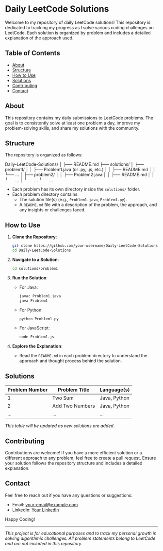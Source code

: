 # Daily LeetCode Solutions

Welcome to my repository of daily LeetCode solutions! This repository is dedicated to tracking my progress as I solve various coding challenges on LeetCode. Each solution is organized by problem and includes a detailed explanation of the approach used.

## Table of Contents
- [About](#about)
- [Structure](#structure)
- [How to Use](#how-to-use)
- [Solutions](#solutions)
- [Contributing](#contributing)
- [Contact](#contact)

## About
This repository contains my daily submissions to LeetCode problems. The goal is to consistently solve at least one problem a day, improve my problem-solving skills, and share my solutions with the community. 

## Structure
The repository is organized as follows:

Daily-LeetCode-Solutions/
│
├── README.md
├── solutions/
│ ├── problem1/
│ │ ├── Problem1.java (or .py, .js, etc.)
│ │ ├── README.md
│ │ └── ...
│ ├── problem2/
│ │ ├── Problem2.java
│ │ ├── README.md
│ │ └── ...
│ └── ...
└── ...


- Each problem has its own directory inside the `solutions/` folder.
- Each problem directory contains:
  - The solution file(s) (e.g., `Problem1.java`, `Problem1.py`).
  - A `README.md` file with a description of the problem, the approach, and any insights or challenges faced.

## How to Use
1. **Clone the Repository**: 
    ```sh
    git clone https://github.com/your-username/Daily-LeetCode-Solutions.git
    cd Daily-LeetCode-Solutions
    ```

2. **Navigate to a Solution**:
    ```sh
    cd solutions/problem1
    ```

3. **Run the Solution**:
    - For Java:
      ```sh
      javac Problem1.java
      java Problem1
      ```
    - For Python:
      ```sh
      python Problem1.py
      ```
    - For JavaScript:
      ```sh
      node Problem1.js
      ```

4. **Explore the Explanation**:
    - Read the `README.md` in each problem directory to understand the approach and thought process behind the solution.

## Solutions
| Problem Number | Problem Title | Language(s) |
|----------------|---------------|-------------|
| 1              | Two Sum       | Java, Python|
| 2              | Add Two Numbers | Java, Python|
| ...            | ...           | ...         |

*This table will be updated as new solutions are added.*

## Contributing
Contributions are welcome! If you have a more efficient solution or a different approach to any problem, feel free to create a pull request. Ensure your solution follows the repository structure and includes a detailed explanation.

## Contact
Feel free to reach out if you have any questions or suggestions:
- Email: your-email@example.com
- LinkedIn: [Your LinkedIn](https://www.linkedin.com/in/your-profile)

Happy Coding!

---

*This project is for educational purposes and to track my personal growth in solving algorithmic challenges. All problem statements belong to LeetCode and are not included in this repository.*
